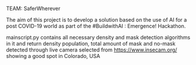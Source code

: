 TEAM: SaferWherever

The aim of this project is to develop a solution based on the use of AI for a post COVID-19 world as part of the #BuildwithAI : Emergence! Hackathon.

mainscript.py contains all necessary density and mask detection algorithms in it and return density population, total amount of mask and no-mask detected through live camera selected from https://www.insecam.org/ showing a good spot in Colorado, USA
